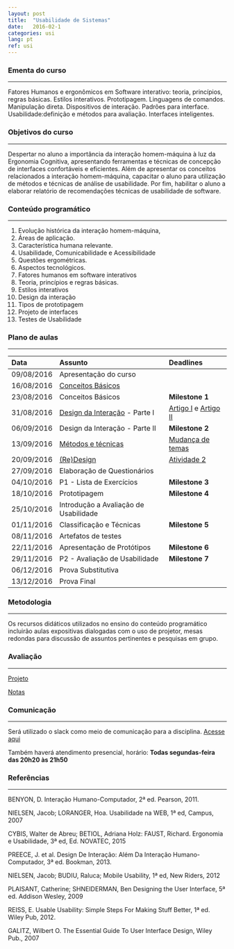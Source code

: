 ```yaml
---
layout: post
title:  "Usabilidade de Sistemas"
date:   2016-02-1
categories: usi
lang: pt
ref: usi
---
```


### Ementa do curso
___
Fatores Humanos e ergonômicos em Software interativo: teoria, princípios, regras básicas. Estilos interativos. Prototipagem. Linguagens de comandos. Manipulação direta. Dispositivos de interação. Padrões para interface. Usabilidade:definição e métodos para avaliação. Interfaces inteligentes.

### Objetivos do curso
___
Despertar no aluno a importância da interação homem-máquina à luz da Ergonomia Cognitiva, apresentando ferramentas e técnicas de concepção de interfaces confortáveis e eficientes. Além de apresentar os conceitos relacionados a interação homem-máquina, capacitar o aluno para utilização de métodos e técnicas de análise de usabilidade. Por fim, habilitar o aluno a elaborar relatório de recomendações técnicas de usabilidade de software.

### Conteúdo programático
___
1. Evolução histórica da interação homem-máquina,
2. Áreas de aplicação.
3. Característica humana relevante.
4. Usabilidade, Comunicabilidade e Acessibilidade
5. Questões ergométricas.
6. Aspectos tecnológicos.
7. Fatores humanos em software interativos
8. Teoria, princípios e regras básicas.
9. Estilos interativos
10. Design da interação
11. Tipos de prototipagem
12. Projeto de interfaces
13. Testes de Usabilidade

### Plano de aulas
___

| Data	| Assunto | Deadlines
| :------- | :------ | :------ |
| 09/08/2016 |	Apresentação do curso
| 16/08/2016 |	[Conceitos Básicos](https://docs.google.com/a/diasbruno.com/presentation/d/1AKXPr-o5DDoz0EfWZyNK5pzCoClEvXjW5YIhHc3zENE/preview)
| 23/08/2016 |	Conceitos Básicos | **Milestone 1**
| 31/08/2016 |	[Design da Interação](https://docs.google.com/a/diasbruno.com/presentation/d/1z8NOxmRjiilUz-EJHK6kSpTLSs7860LaNT1FU3dcdRo/preview) - Parte I | [Artigo I](https://docs.google.com/a/diasbruno.com/file/d/0B9oADRpZVGECZ29RTmNiRXlDMmM/edit) e [Artigo II](https://docs.google.com/a/diasbruno.com/file/d/0B9oADRpZVGECVVlUOFNHd2UtNnM/edit)
| 06/09/2016 |	Design da Interação - Parte II | **Milestone 2**
| 13/09/2016 |	[Métodos e técnicas](https://docs.google.com/presentation/d/13K7TbxQzWZ-TF-TB4B-ncSoVidbYrf_ryxUCWUAr9qo/preview) | [Mudança de temas](https://docs.google.com/spreadsheets/d/1CBSfExRZnxBP9EHE1_TnesGztbZ3wU38lzGaggWWmZ4/edit#gid=0) 
| 20/09/2016 |	[(Re)Design](https://docs.google.com/presentation/d/16NNGcgT3-RXvDmaBuQDobCOrr3tOGvAJwakIW4CLD8U/preview?slide=id.g172f9a7e48_0_256) | [Atividade 2](https://docs.google.com/document/d/15cuUHnsvtm1P0qKH7tYcP5NaJ--AwzDI_8JZ2LAWKCM/preview)
| 27/09/2016 |	Elaboração de Questionários
| 04/10/2016 |	P1 - Lista de Exercícios | **Milestone 3**
| 18/10/2016 |	Prototipagem  | **Milestone 4**
| 25/10/2016 |	Introdução a Avaliação de Usabilidade
| 01/11/2016 |	Classificação e Técnicas | **Milestone 5**
| 08/11/2016 |	Artefatos de testes
| 22/11/2016 |	Apresentação de Protótipos | **Milestone 6**
| 29/11/2016 |	P2 - Avaliação de Usabilidade | **Milestone 7**
| 06/12/2016 |	Prova Substitutiva
| 13/12/2016 |	Prova Final

### Metodologia
___
Os recursos didáticos utilizados no ensino do conteúdo programático incluirão aulas expositivas dialogadas com o uso de projetor, mesas redondas para discussão de assuntos pertinentes e pesquisas em grupo.

### Avaliação
___
[Projeto](https://docs.google.com/document/d/1RD7q32dEyvxQ2LYaqBSjAagEWeUcBa8tzrCtulx5tF4/edit)

[Notas](https://docs.google.com/spreadsheets/d/1489eqV-pBDZLPzznerS6k2-4tRtf2-7-t0tIPuLjGp0/preview)

### Comunicação
___
Será utilizado o slack como meio de comunicação para a disciplina. [Acesse aqui](https://uis-facisa.slack.com/)

Também haverá atendimento presencial, horário: **Todas segundas-feira das 20h20 às 21h50**

### Referências
___

BENYON, D. Interação Humano-Computador, 2ª ed. Pearson, 2011.

NIELSEN, Jacob; LORANGER, Hoa. Usabilidade na WEB, 1ª ed, Campus, 2007

CYBIS, Walter de Abreu; BETIOL, Adriana Holz: FAUST, Richard. Ergonomia e Usabilidade, 3ª ed, Ed. NOVATEC, 2015

PREECE, J. et al. Design De Interação: Além Da Interação Humano-Computador, 3ª ed. Bookman, 2013.

NIELSEN, Jacob; BUDIU, Raluca; Mobile Usability, 1ª ed, New Riders, 2012

PLAISANT, Catherine; SHNEIDERMAN, Ben Designing the User Interface, 5ª ed. Addison Wesley, 2009

REISS, E. Usable Usability: Simple Steps For Making Stuff Better, 1ª ed. Wiley Pub, 2012.

GALITZ, Wilbert O. The Essential Guide To User Interface Design, Wiley Pub., 2007
